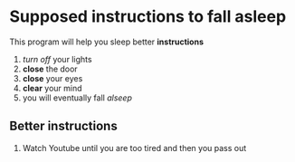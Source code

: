 # Supposed instructions to fall asleep

This program will help you sleep better
**instructions**

1. _turn off_ your lights
2. **close** the door
3. **close** your eyes
4. **clear** your mind
5. you will eventually fall _alseep_

## Better instructions

1. Watch Youtube until you are too tired and then you pass out


